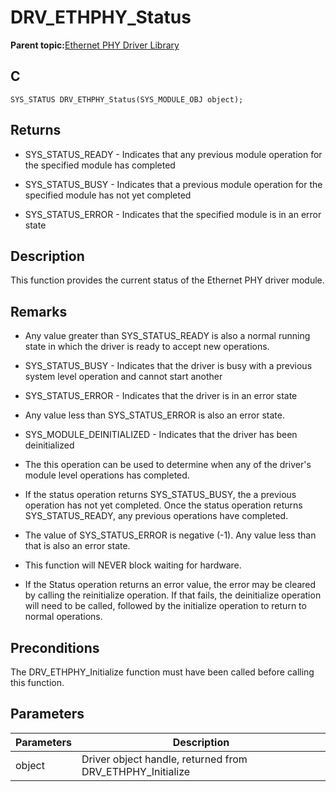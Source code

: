 # DRV\_ETHPHY\_Status

**Parent topic:**[Ethernet PHY Driver Library](GUID-F4DF749A-0F8C-4482-8661-C005A0BE0CF4.md)

## C

```
SYS_STATUS DRV_ETHPHY_Status(SYS_MODULE_OBJ object); 
```

## Returns

-   SYS\_STATUS\_READY - Indicates that any previous module operation for the specified module has completed

-   SYS\_STATUS\_BUSY - Indicates that a previous module operation for the specified module has not yet completed

-   SYS\_STATUS\_ERROR - Indicates that the specified module is in an error state


## Description

This function provides the current status of the Ethernet PHY driver module.

## Remarks

-   Any value greater than SYS\_STATUS\_READY is also a normal running state in which the driver is ready to accept new operations.

-   SYS\_STATUS\_BUSY - Indicates that the driver is busy with a previous system level operation and cannot start another

-   SYS\_STATUS\_ERROR - Indicates that the driver is in an error state

-   Any value less than SYS\_STATUS\_ERROR is also an error state.

-   SYS\_MODULE\_DEINITIALIZED - Indicates that the driver has been deinitialized

-   The this operation can be used to determine when any of the driver's module level operations has completed.

-   If the status operation returns SYS\_STATUS\_BUSY, the a previous operation has not yet completed. Once the status operation returns SYS\_STATUS\_READY, any previous operations have completed.

-   The value of SYS\_STATUS\_ERROR is negative \(-1\). Any value less than that is also an error state.

-   This function will NEVER block waiting for hardware.

-   If the Status operation returns an error value, the error may be cleared by calling the reinitialize operation. If that fails, the deinitialize operation will need to be called, followed by the initialize operation to return to normal operations.


## Preconditions

The DRV\_ETHPHY\_Initialize function must have been called before calling this function.

## Parameters

|Parameters|Description|
|----------|-----------|
|object|Driver object handle, returned from DRV\_ETHPHY\_Initialize|

